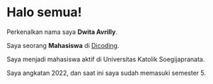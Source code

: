 # Halo semua! 

Perkenalkan nama saya **Dwita Avrilly**.<br>

Saya seorang **Mahasiswa** di [Dicoding](https://www.dicoding.com/).<br>

Saya menjadi mahasiswa aktif di Universitas Katolik Soegijapranata.<br>

Saya angkatan 2022, dan saat ini saya sudah memasuki semester 5.<br>
